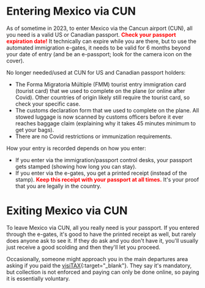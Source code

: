 # Entering Mexico via CUN

As of sometime in 2023, to enter Mexico via the Cancun airport (CUN), all you need is a valid US or Canadian passport. <span style="color:red">**Check your passport expiration date!**</span> It technically can expire while you are there, but to use the automated immigration e-gates, it needs to be valid for 6 months beyond your date of entry (and be an e-passport; look for the camera icon on the cover).

No longer needed/used at CUN for US and Canadian passport holders:
* The Forma Migratoria Múltiple (FMM) tourist entry immigration card (tourist card) that we used to complete on the plane (or online after Covid). Other countries of origin likely still require the tourist card, so check your specific case.
* The customs declaration form that we used to complete on the plane. All stowed luggage is now scanned by customs officers before it ever reaches baggage claim (explaining why it takes 45 minutes minimum to get your bags).
* There are no Covid restrictions or immunization requirements.

How your entry is recorded depends on how you enter:
* If you enter via the immigration/passport control desks, your passport gets stamped (showing how long you can stay).
* If you enter via the e-gates, you get a printed receipt (instead of the stamp). <span style="color:red">**Keep this receipt with your passport at all times.**</span> It's your proof that you are legally in the country.

# Exiting Mexico via CUN

To leave Mexico via CUN, all you really need is your passport. If you entered through the e-gates, it's good to have the printed receipt as well, but rarely does anyone ask to see it. If they do ask and you don't have it, you'll usually just receive a good scolding and then they'll let you proceed.

Occasionally, someone might approach you in the main departures area asking if you paid the [visiTAX](https://www.cancunairport.com/visitax.html){:target="_blank"}. They say it's mandatory, but collection is not enforced and paying can only be done online, so paying it is essentially voluntary.